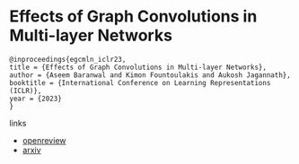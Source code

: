 # Effects of Graph Convolutions in Multi-layer Networks

```
@inproceedings{egcmln_iclr23,
title = {Effects of Graph Convolutions in Multi-layer Networks},
author = {Aseem Baranwal and Kimon Fountoulakis and Aukosh Jagannath},
booktitle = {International Conference on Learning Representations (ICLR)},
year = {2023}
}
```

links
- [openreview](https://openreview.net/forum?id=P-73JPgRs0R)
- [arxiv](https://arxiv.org/abs/2204.09297)
